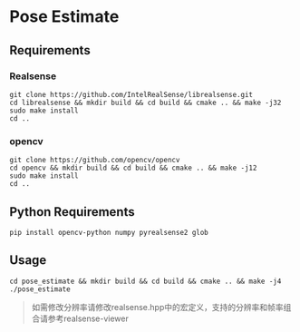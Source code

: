 # Pose Estimate

## Requirements

### Realsense

```shell
git clone https://github.com/IntelRealSense/librealsense.git
cd librealsense && mkdir build && cd build && cmake .. && make -j32
sudo make install
cd ..
```

### opencv 

```shell
git clone https://github.com/opencv/opencv
cd opencv && mkdir build && cd build && cmake .. && make -j12
sudo make install
cd ..
```

## Python Requirements

```shell
pip install opencv-python numpy pyrealsense2 glob
```

## Usage
```shell
cd pose_estimate && mkdir build && cd build && cmake .. && make -j4
./pose_estimate
```
> 如需修改分辨率请修改realsense.hpp中的宏定义，支持的分辨率和帧率组合请参考realsense-viewer
